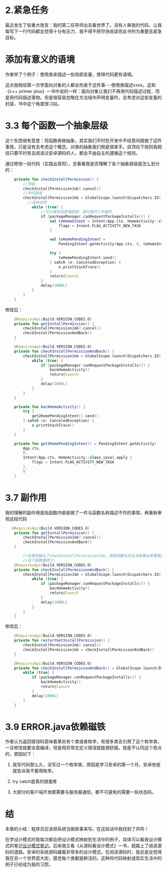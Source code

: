 # 2.紧急任务

最近发生了些重大改变：我的第二任导师出去看世界了。没有人审我的代码，让我每写下一行代码都会觉得十分有压力，我不得不把尽快阅读完此书列为重要且紧急目标。

# 添加有意义的语境

作者举了个例子：使用类来描述一些局部变量，使得代码更有语境。

这点我相信第一次学面向对象的人都会热衷于这件事---使用类描述xxxx。这和《c++ primer plus》一书中说的一样：面向对象让我们不再用代码描述过程，而是用代码描述事物。但是很容易忽略在方法域中声明变量时，去考虑对这些变量的封装，书中这个角度很刁钻。

# 3.3 每个函数一个抽象层级

这个东西很有意思：将函数再做抽象，其实我们平时在开发中不经意间就做了这件事情，只是没有去考虑这个概念。对类的抽象我们倒是很拿手。自顶向下规则我相信只要平时有去阅读过安卓源码的人，都会不由自主的遵循这个规则。

通过修改一段代码（实践出真知），去看看我是否理解了各个抽象层级是怎么划分的：

~~~kotlin
    private fun checkInstallPermission() {
      	//顶级
        checkInstallPermissionJob?.cancel()
      	//中间层级
        checkInstallPermissionJob = GlobalScope.launch(Dispatchers.IO) {
          //具体实现
            while (true) {
              	//可以看到这里很困惑，用行隔开三步操作
                if (packageManager.canRequestPackageInstalls()) {
                    val toHomeIntent = Intent(App.ctx, HomeActivity::class.java).apply {
                        flags = Intent.FLAG_ACTIVITY_NEW_TASK
                    }

                    val toHomePendingIntent =
                        PendingIntent.getActivity(App.ctx, 0, toHomeIntent, 0)

                    try {
                        toHomePendingIntent.send()
                    } catch (e: CanceledException) {
                        e.printStackTrace()
                    }
                    return@launch
                }
                delay(1000L)
            }
        }
    }
~~~



修改后：

~~~kotlin
    @RequiresApi(Build.VERSION_CODES.O)
    private fun getInstallPermission() {
        checkInstallPermissionJob?.cancel()
        checkInstallPermissionAndBack()
    }

    @RequiresApi(Build.VERSION_CODES.O)
    private fun checkInstallPermissionAndBack() {
        checkInstallPermissionJob = GlobalScope.launch(Dispatchers.IO) {
            while (true) {
                if (packageManager.canRequestPackageInstalls()) {
                    backHomeActivity()
                    return@launch
                }
                delay(1000L)
            }
        }
    }

    private fun backHomeActivity() {
        try {
            get2HomePendingIntent().send()
        } catch (e: CanceledException) {
            e.printStackTrace()
        }
    }

    private fun get2HomePendingIntent() = PendingIntent.getActivity(
        App.ctx,
        0,
        Intent(App.ctx, HomeActivity::class.java).apply {
            flags = Intent.FLAG_ACTIVITY_NEW_TASK
        },
        0
    )

~~~



# 3.7 副作用

我的理解的副作用是指函数内偷偷做了一件与函数名称描述不符的事情，再重新审视这段代码

~~~kotlin
   @RequiresApi(Build.VERSION_CODES.O)
    private fun getInstallPermission() {
        checkInstallPermissionJob?.cancel()
        checkInstallPermissionAndBack()
    }

		//这里初始化了checkInstallPermissionJob，但是函数名完全没有看出来要做这件事
		//这个函数撒谎了。
    @RequiresApi(Build.VERSION_CODES.O)
    private fun checkInstallPermissionAndBack() {
        checkInstallPermissionJob = GlobalScope.launch(Dispatchers.IO) {
            while (true) {
                if (packageManager.canRequestPackageInstalls()) {
                    backHomeActivity()
                    return@launch
                }
                delay(1000L)
            }
        }
    }
~~~

修改后：

~~~kotlin
    @RequiresApi(Build.VERSION_CODES.O)
    private fun restartGetInstallPermission() {
        checkInstallPermissionJob?.cancel()
        checkInstallPermissionJob = checkInstallPermissionAndBack()
    }

    @RequiresApi(Build.VERSION_CODES.O)
    private fun checkInstallPermissionAndBack() = GlobalScope.launch(Dispatchers.IO) {
        while (true) {
            if (packageManager.canRequestPackageInstalls()) {
                backHomeActivity()
                return@launch
            }
            delay(1000L)
        }
    }
~~~

# 3.9 ERROR.java依赖磁铁

作者认为返回错误码意味着某处有个类或者枚举，有很多类去引用了这个枚举类，一旦修改就要全盘编译，但是用异常去定义错误就能很舒服。我是不认同这个观点的，原因如下：

1. 我写代码那么久，没写过一个枚举类，原因是学习安卓的第一个月，安卓他爸就告诉我不要用枚举。

2. try catch是真的很蛋疼
3. 大部分的客户端开发都需要与服务器通信，都不可避免的需要一些状态码。

# 结

本章的小结：程序员应该把系统当做故事来写。在这段话中我找到了共鸣！

在学设计模式时我每次都会把设计模式映射到生活中的例子，具体可以看我设计模式的笔记[设计模式笔记](https://github.com/BAByte/BANote/blob/master/%E7%AC%94%E8%AE%B0/BA%E8%AE%BE%E8%AE%A1%E6%A8%A1%E5%BC%8F%E7%AC%94%E8%AE%B0/%E8%A7%A3%E9%87%8A%E5%99%A8%E6%A8%A1%E5%BC%8F.md)。后来我又看《从源码看设计模式》一书，就踏上了阅读源码的道路。安卓的系统源码藏着非常多的设计模式，在阅读源码时，我总是会觉得我在另一个世界逛大街，感觉每个类都是鲜活的。这种将代码映射成现实生活中的例子已经成为我的习惯。